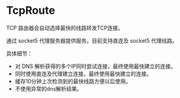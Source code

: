 # TcpRoute

TCP 路由器会自动选择最快的线路转发TCP连接。

通过 socket5 代理服务器提供服务。目前支持直连及 socket5 代理线路。

具体细节：
* 对 DNS 解析获得的多个IP同时尝试连接，最终使用最快建立的连接。
* 同时使用直连及代理建立连接，最终使用最快建立的连接。
* 缓存10分钟上次检测到的最快线路方便以后使用。
* 不使用异常的dns解析结果。

